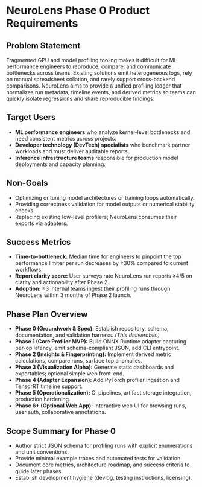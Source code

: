 # NeuroLens Phase 0 Product Requirements

## Problem Statement
Fragmented GPU and model profiling tooling makes it difficult for ML performance engineers to reproduce, compare, and communicate bottlenecks across teams. Existing solutions emit heterogeneous logs, rely on manual spreadsheet collation, and rarely support cross-backend comparisons. NeuroLens aims to provide a unified profiling ledger that normalizes run metadata, timeline events, and derived metrics so teams can quickly isolate regressions and share reproducible findings.

## Target Users
- **ML performance engineers** who analyze kernel-level bottlenecks and need consistent metrics across projects.
- **Developer technology (DevTech) specialists** who benchmark partner workloads and must deliver auditable reports.
- **Inference infrastructure teams** responsible for production model deployments and capacity planning.

## Non-Goals
- Optimizing or tuning model architectures or training loops automatically.
- Providing correctness validation for model outputs or numerical stability checks.
- Replacing existing low-level profilers; NeuroLens consumes their exports via adapters.

## Success Metrics
- **Time-to-bottleneck:** Median time for engineers to pinpoint the top performance limiter per run decreases by ≥30% compared to current workflows.
- **Report clarity score:** User surveys rate NeuroLens run reports ≥4/5 on clarity and actionability after Phase 2.
- **Adoption:** ≥3 internal teams ingest their profiling runs through NeuroLens within 3 months of Phase 2 launch.

## Phase Plan Overview
- **Phase 0 (Groundwork & Spec):** Establish repository, schema, documentation, and validation harness. *(This deliverable.)*
- **Phase 1 (Core Profiler MVP):** Build ONNX Runtime adapter capturing per-op latency, emit schema-compliant JSON, add CLI entrypoint.
- **Phase 2 (Insights & Fingerprinting):** Implement derived metric calculations, compare runs, surface top anomalies.
- **Phase 3 (Visualization Alpha):** Generate static dashboards and exportables; optional simple web front-end.
- **Phase 4 (Adapter Expansion):** Add PyTorch profiler ingestion and TensorRT timeline support.
- **Phase 5 (Operationalization):** CI pipelines, artifact storage integration, production hardening.
- **Phase 6+ (Optional Web App):** Interactive web UI for browsing runs, user auth, collaborative annotations.

## Scope Summary for Phase 0
- Author strict JSON schema for profiling runs with explicit enumerations and unit conventions.
- Provide minimal example traces and automated tests for validation.
- Document core metrics, architecture roadmap, and success criteria to guide later phases.
- Establish development hygiene (devlog, testing instructions, licensing).
